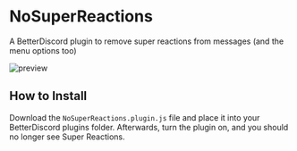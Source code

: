 # NoSuperReactions

A BetterDiscord plugin to remove super reactions from messages (and the menu options too)

![preview](https://user-images.githubusercontent.com/83364207/227599671-3c7f9db5-5aab-4c7f-8e7b-012310e7713b.png)

## How to Install

Download the `NoSuperReactions.plugin.js` file and place it into your BetterDiscord plugins folder. Afterwards, turn the plugin on, and you should no longer see Super Reactions.
